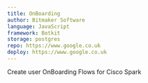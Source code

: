 ```yaml
---
title: OnBoarding
author: Bitmaker Software
language: JavaScript
framework: Botkit
storage: postgres
repo: https://www.google.co.uk
deploy: https://www.google.co.uk
---
```


Create user OnBoarding Flows for Cisco Spark
